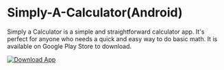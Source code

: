 # Simply-A-Calculator(Android)
 Simply a Calculator is a simple and straightforward calculator app.
                    It's perfect for anyone who needs a quick and easy way to do basic math.
                    It is available on Google Play Store to download.
                    
[![Download App](https://play.google.com/intl/en_us/badges/static/images/badges/en_badge_web_generic.png)](https://play-lh.googleusercontent.com/j9hl1Cfajz9Zy3jENuJGvVIl1VhXHIK8IaBNDSqhOzorxiXhwO2vpsMGTd83GbJaqQ=w480-h960)
